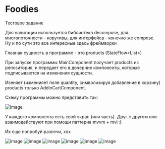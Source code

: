 # Foodies
  Тестовое задание
  
  Для навигации используется библиотека decompose, для многопоточности - корутиры, для интерфейса - конечно же compose.
  Ну и по сути это все интересные здесь фреймворки 

  Главная сущность в программе - это products (StateFlow<List<Product>>)
  
  При запуске программы MainComponent получает products из репозитория, и передает его в дочерние компоненты, которые подписываются на изменения сущности.
  
  Изеняет (изменияет поле quantity, символизируя добавление в корзину) products только AddInCartComponent.
  
  Схему программы можно представить так:
  
![image](https://github.com/PetrushkaCat/Foodies/assets/107431204/526943e7-7231-457e-a9ab-bd4b19a7a9fa)

  У каждого компонента есть свой экран (или часть). Друг с другом они взаимодействуют при помощи паттерна mvvm + mvi :)
  
  Их еще попробуй разлечи, хпх
  
![image](https://github.com/PetrushkaCat/Foodies/assets/107431204/4cd33de5-cf37-4075-8352-6d1110b8be54)
![image](https://github.com/PetrushkaCat/Foodies/assets/107431204/6bb6a01f-0677-4d8f-a7a0-285a53a20491)
![image](https://github.com/PetrushkaCat/Foodies/assets/107431204/fc71cc00-7cd1-4eb0-bbab-6f6d4827eab4)
![image](https://github.com/PetrushkaCat/Foodies/assets/107431204/f1b4f8b3-c7c0-4531-9da1-38c6be5a6680)
![image](https://github.com/PetrushkaCat/Foodies/assets/107431204/0cc7d89d-05fe-4f54-943f-c527ac1c171b)
![image](https://github.com/PetrushkaCat/Foodies/assets/107431204/029cb996-5f9b-4d14-acd6-27b54443455a)
